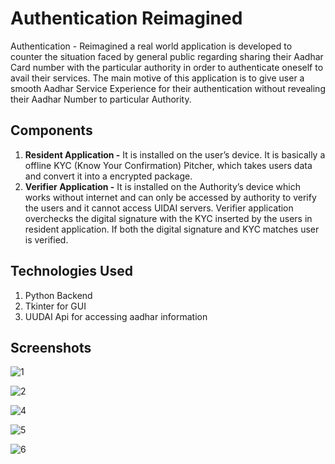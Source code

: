 # Authentication Reimagined
Authentication - Reimagined a real world application is developed to counter the situation faced by general public regarding sharing their Aadhar Card number with the particular authority in order to authenticate oneself to avail their services.
The main motive of this application is to give user a smooth Aadhar Service Experience for their authentication without revealing their Aadhar Number to particular Authority.

## Components
1. **Resident Application -** It is installed on the user’s device. It is basically a offline KYC (Know Your Confirmation) Pitcher, which takes users data and convert it into a encrypted package.
2. **Verifier Application -** It is installed on the Authority’s device which works without internet and can only be accessed by authority to verify the
users and it cannot access UIDAI servers. Verifier application overchecks the digital signature with the KYC inserted by the users in resident application. If both the digital signature and KYC matches user is verified.

## Technologies Used
1. Python Backend
2. Tkinter for GUI
3. UUDAI Api for accessing aadhar information

## Screenshots
![1](https://user-images.githubusercontent.com/26967154/228163868-beb39508-0f5e-4b4c-8076-dd09341b35c0.png)

![2](https://user-images.githubusercontent.com/26967154/228163929-04bef9ca-5c4f-4418-96df-f69e28afc492.png)

![4](https://user-images.githubusercontent.com/26967154/228163945-9ebfbdb5-6d61-4af8-9a69-a6824d9ee0ae.png)

![5](https://user-images.githubusercontent.com/26967154/228163967-0abc795c-8594-44a0-b856-b4df703e897e.png)

![6](https://user-images.githubusercontent.com/26967154/228163990-805b1a77-7138-48ca-8e05-7d5f67c1c686.png)

